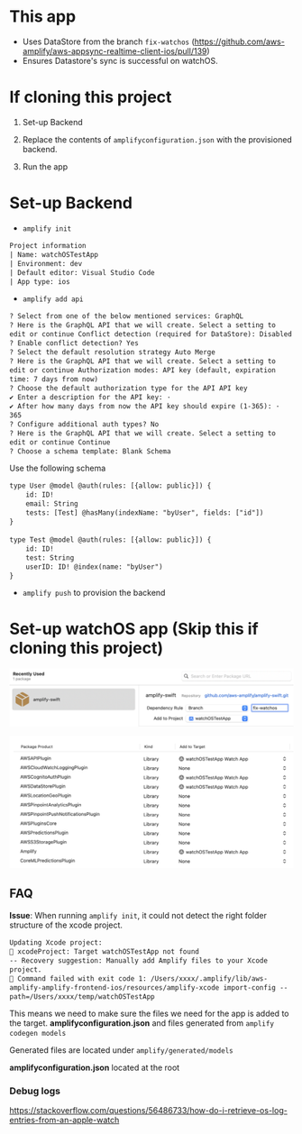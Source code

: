 # This app

- Uses DataStore from the branch `fix-watchos` (https://github.com/aws-amplify/aws-appsync-realtime-client-ios/pull/139)
- Ensures Datastore's sync is successful on watchOS.

# If cloning this project

1. Set-up Backend

2. Replace the contents of `amplifyconfiguration.json` with the provisioned backend.

3. Run the app

# Set-up Backend

- `amplify init` 

```
Project information
| Name: watchOSTestApp
| Environment: dev
| Default editor: Visual Studio Code
| App type: ios
```

- `amplify add api`

```
? Select from one of the below mentioned services: GraphQL
? Here is the GraphQL API that we will create. Select a setting to edit or continue Conflict detection (required for DataStore): Disabled
? Enable conflict detection? Yes
? Select the default resolution strategy Auto Merge
? Here is the GraphQL API that we will create. Select a setting to edit or continue Authorization modes: API key (default, expiration time: 7 days from now)
? Choose the default authorization type for the API API key
✔ Enter a description for the API key: · 
✔ After how many days from now the API key should expire (1-365): · 365
? Configure additional auth types? No
? Here is the GraphQL API that we will create. Select a setting to edit or continue Continue
? Choose a schema template: Blank Schema
```

Use the following schema
```
type User @model @auth(rules: [{allow: public}]) {
    id: ID!
    email: String
    tests: [Test] @hasMany(indexName: "byUser", fields: ["id"])
}

type Test @model @auth(rules: [{allow: public}]) {
    id: ID!
    test: String
    userID: ID! @index(name: "byUser")
}
```

- `amplify push` to provision the backend


# Set-up watchOS app (Skip this if cloning this project)

![Alt text](image.png)


![Alt text](image-1.png)


## FAQ

**Issue**: When running `amplify init`, it could not detect the right folder structure of the xcode project. 
```
Updating Xcode project:
🚫 xcodeProject: Target watchOSTestApp not found
-- Recovery suggestion: Manually add Amplify files to your Xcode project.
🛑 Command failed with exit code 1: /Users/xxxx/.amplify/lib/aws-amplify-amplify-frontend-ios/resources/amplify-xcode import-config --path=/Users/xxxx/temp/watchOSTestApp
```

This means we need to make sure the files we need for the app is added to the target. **amplifyconfiguration.json** and files generated from `amplify codegen models`

Generated files are located under `amplify/generated/models`

**amplifyconfiguration.json** located at the root


### Debug logs

https://stackoverflow.com/questions/56486733/how-do-i-retrieve-os-log-entries-from-an-apple-watch